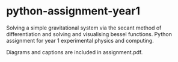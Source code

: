 # python-assignment-year1
Solving a simple gravitational system via the secant method of differentiation and solving and visualising bessel functions. Python assignment for year 1 experimental physics and computing. 

Diagrams and captions are included in assignment.pdf.
